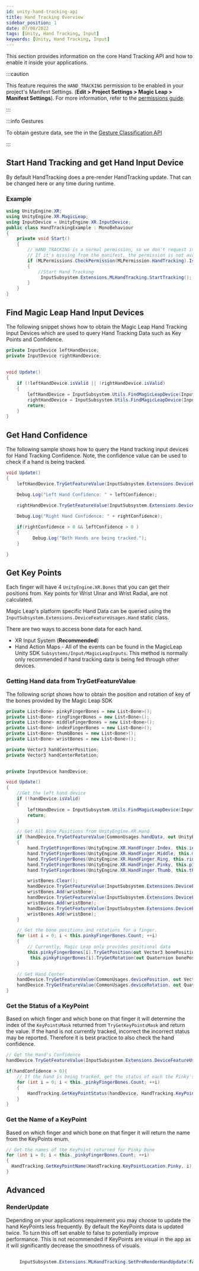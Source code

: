 ```yaml
---
id: unity-hand-tracking-api
title: Hand Tracking Overview
sidebar_position: 1
date: 07/08/2022
tags: [Unity, Hand Tracking, Input]
keywords: [Unity, Hand Tracking, Input]
---
```


This section provides information on the core Hand Tracking API and how to enable it inside your applications.

:::caution

This feature requires the `HAND_TRACKING` permission to be enabled in your project's Manifest Settings. (**Edit > Project Settings > Magic Leap > Manifest Settings**). For more information, refer to the [permissions guide](/versioned_docs/version-02-Aug-2023/guides/unity/permissions/declaring-permissions.md).

:::


:::info Gestures

To obtain gesture data, see the in the [Gesture Classification API](docs/guides/unity/input/gesture-classification/unity-gesture-classification-overview.md)

:::

## Start Hand Tracking and get Hand Input Device

By default HandTracking does a pre-render HandTracking update. That can be changed here or any time during runtime.

### Example

```csharp showLineNumbers
using UnityEngine.XR;
using UnityEngine.XR.MagicLeap;
using InputDevice = UnityEngine.XR.InputDevice;
public class HandTrackingExample : MonoBehaviour
{
    private void Start()
    {
        // HAND_TRACKING is a normal permission, so we don't request it at runtime. It is auto-granted if included in the app manifest.
        // If it's missing from the manifest, the permission is not available.
        if (MLPermissions.CheckPermission(MLPermission.HandTracking).IsOk)
        {
            //Start Hand Tracking
             InputSubsystem.Extensions.MLHandTracking.StartTracking();
        }
    }
}
```

## Find Magic Leap Hand Input Devices

The following snippet shows how to obtain the Magic Leap Hand Tracking Input Devices which are used to query Hand Tracking Data such as Key Points and Confidence.

```csharp
private InputDevice leftHandDevice;
private InputDevice rightHandDevice;
 
 
void Update()
{
    if (!leftHandDevice.isValid || !rightHandDevice.isValid)
    {
        leftHandDevice = InputSubsystem.Utils.FindMagicLeapDevice(InputDeviceCharacteristics.HandTracking | InputDeviceCharacteristics.Left);
        rightHandDevice = InputSubsystem.Utils.FindMagicLeapDevice(InputDeviceCharacteristics.HandTracking | InputDeviceCharacteristics.Right);
        return;
    }
}
```

## Get Hand Confidence

The following sample shows how to query the Hand tracking input devices for Hand Tracking Confidence. Note, the confidence value can be used to check if a hand is being tracked.

```csharp
void Update()
{
    leftHandDevice.TryGetFeatureValue(InputSubsystem.Extensions.DeviceFeatureUsages.Hand.Confidence, out float leftConfidence);

    Debug.Log("Left Hand Confidence: " + leftConfidence);

    rightHandDevice.TryGetFeatureValue(InputSubsystem.Extensions.DeviceFeatureUsages.Hand.Confidence, out float rightConfidence);
    
    Debug.Log("Right Hand Confidence: " + rightConfidence);

    if(rightConfidence > 0 && leftConfidence > 0 )
    {
          Debug.Log("Both Hands are being tracked.");
    }

}
```

## Get Key Points

Each finger will have 4 `UnityEngine.XR.Bones` that you can get their positions from. Key points for Wrist Ulnar and Wrist Radial, are not calculated.

Magic Leap's platform specific Hand Data can be queried using the `InputSubsystem.Extensions.DeviceFeatureUsages.Hand` static class.

There are two ways to access bone data for each hand.

- XR Input System (**Recommended**)
- Hand Action Maps - All of the events can be found in the MagicLeap Unity SDK `Subsystems/Input/MagicLeapInputs`. This method is normally only recommended if hand tracking data is being fed through other devices.


### Getting Hand data from TryGetFeatureValue

The following script shows how to obtain the position and rotation of key of the bones provided by the Magic Leap SDK

```csharp
private List<Bone> pinkyFingerBones = new List<Bone>();
private List<Bone> ringFingerBones = new List<Bone>();
private List<Bone> middleFingerBones = new List<Bone>();
private List<Bone> indexFingerBones = new List<Bone>();
private List<Bone> thumbBones = new List<Bone>();
private List<Bone> wristBones = new List<Bone>();

private Vector3 handCenterPosition;
private Vector3 handCenterRotation;
 

private InputDevice handDevice;

void Update()
{
    //Get the left hand device
    if (!handDevice.isValid)
    {
        leftHandDevice = InputSubsystem.Utils.FindMagicLeapDevice(InputDeviceCharacteristics.HandTracking | InputDeviceCharacteristics.Left);
        return;
    }

    // Get All Bone Positions from UnityEngine.XR.Hand
    if (handDevice.TryGetFeatureValue(CommonUsages.handData, out UnityEngine.XR.Hand hand))
    {
        hand.TryGetFingerBones(UnityEngine.XR.HandFinger.Index, this.indexFingerBones);
        hand.TryGetFingerBones(UnityEngine.XR.HandFinger.Middle, this.middleFingerBones);
        hand.TryGetFingerBones(UnityEngine.XR.HandFinger.Ring, this.ringFingerBones);
        hand.TryGetFingerBones(UnityEngine.XR.HandFinger.Pinky, this.pinkyFingerBones);
        hand.TryGetFingerBones(UnityEngine.XR.HandFinger.Thumb, this.thumbBones);

        wristBones.Clear();
        handDevice.TryGetFeatureValue(InputSubsystem.Extensions.DeviceFeatureUsages.Hand.WristCenter, out Bone wristBone);
        wristBones.Add(wristBone);
        handDevice.TryGetFeatureValue(InputSubsystem.Extensions.DeviceFeatureUsages.Hand.WristRadial, out wristBone);
        wristBones.Add(wristBone);
        handDevice.TryGetFeatureValue(InputSubsystem.Extensions.DeviceFeatureUsages.Hand.WristUlnar, out wristBone);
        wristBones.Add(wristBone);
    }

    // Get the bone positions and rotations for a finger.
    for (int i = 0; i < this.pinkyFingerBones.Count; ++i)
    {
        // Currently, Magic Leap only provides positional data
        this.pinkyFingerBones[i].TryGetPosition(out Vector3 bonePosition);
         this.pinkyFingerBones[i].TryGetRotation(out Quaternion bonePosition);
    }

    // Get Hand Center
    handDevice.TryGetFeatureValue(CommonUsages.devicePosition, out Vector3 handCenterPosition);
    handDevice.TryGetFeatureValue(CommonUsages.deviceRotation, out Quaternion handCenterRotation);
}
```

### Get the Status of a KeyPoint

Based on which finger and which bone on that finger it will determine the index of the `KeyPointsMask` returned from `TryGetKeyPointsMask` and return the value. If the hand is not currently tracked, incorrect the incorrect status may be reported. Therefore it is best practice to also check the hand confidence.

```csharp
// Get the Hand's Confidence
handDevice.TryGetFeatureValue(InputSubsystem.Extensions.DeviceFeatureUsages.Hand.Confidence, out float handConfidence);

if(handConfidence > 0){
    // If the hand is being tracked, get the status of each the Pinky's KeyPoints. 
    for (int i = 0; i < this._pinkyFingerBones.Count; ++i)
    {
        HandTracking.GetKeyPointStatus(handDevice, HandTracking.KeyPointLocation.Pinky, i)
    }
}
```

### Get the Name of a KeyPoint

Based on which finger and which bone on that finger it will return the name from the KeyPoints enum.

```csharp
// Get the names of the KeyPoint returned for Pinky Bone
for (int i = 0; i < this._pinkyFingerBones.Count; ++i)
{
  HandTracking.GetKeyPointName(HandTracking.KeyPointLocation.Pinky, i)
}
```

## Advanced

### RenderUpdate

Depending on your applications requirement you may choose to update the hand KeyPoints less frequently. By default the KeyPoints data is updated twice. To turn this off set enable to false to potentially improve performance. This is not recommended if KeyPoints are visual in the app as it will significantly decrease the smoothness of visuals.

```csharp
     
     InputSubsystem.Extensions.MLHandTracking.SetPreRenderHandUpdate(false);

```

